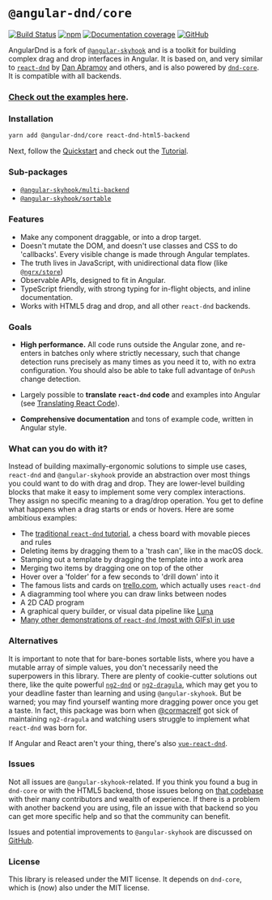 # `@angular-dnd/core`

[![Build Status](https://travis-ci.org/cormacrelf/angular-skyhook.svg?branch=master)](https://travis-ci.org/cormacrelf/angular-skyhook) 
[![npm](https://img.shields.io/npm/v/@angular-skyhook/core.svg)](https://www.npmjs.com/package/@angular-skyhook/core)
[![Documentation coverage](images/coverage-badge-documentation.svg)](coverage.html)
[![GitHub](https://img.shields.io/github/stars/cormacrelf/angular-skyhook.svg?style=social&label=Stars)](https://github.com/cormacrelf/angular-skyhook/)

AngularDnd is a fork of [`@angular-skyhook`](https://github.com/cormacrelf/angular-skyhook) and is a toolkit
for building complex drag and drop interfaces in Angular.
It is based on, and very similar to [`react-dnd`][react-dnd] by [Dan Abramov][gaearon] and others,
and is also powered by [`dnd-core`][dnd-core]. It is compatible with all backends.

### [Check out the examples here](./examples/).

[react-dnd]: https://react-dnd.github.io/react-dnd/
[gaearon]: https://github.com/gaearon
[dnd-core]: https://github.com/react-dnd/react-dnd/tree/master/packages/dnd-core

### Installation

```sh
yarn add @angular-dnd/core react-dnd-html5-backend
```

Next, follow the [Quickstart][quickstart] and check out the [Tutorial][tutorial].

[quickstart]: ./additional-documentation/quickstart.html
[tutorial]: ./additional-documentation/chess-tutorial.html
[translating]: ./additional-documentation/translating-react-code.html

### Sub-packages

* [`@angular-skyhook/multi-backend`](./multi-backend/)
* [`@angular-skyhook/sortable`](./sortable/)

### Features

* Make any component draggable, or into a drop target.
* Doesn't mutate the DOM, and doesn't use classes and CSS to do 'callbacks'.
  Every visible change is made through Angular templates.
* The truth lives in JavaScript, with unidirectional data flow (like
  [`@ngrx/store`][ngrx])
* Observable APIs, designed to fit in Angular.
* TypeScript friendly, with strong typing for in-flight objects, and inline
  documentation.
* Works with HTML5 drag and drop, and all other `react-dnd` backends.

[ngrx]: https://github.com/ngrx/ngrx-platform

### Goals

* **High performance.** All code runs outside the Angular zone, and
  re-enters in batches only where strictly necessary, such that change detection
  runs precisely as many times as you need it to, with no extra configuration.
  You should also be able to take full advantage of `OnPush` change detection.

* Largely possible to **translate `react-dnd` code** and examples into Angular
  (see [Translating React Code][translating]).

* **Comprehensive documentation** and tons of example code, written in Angular
  style.

### What can you do with it?

Instead of building maximally-ergonomic solutions to simple use cases,
`react-dnd` and `@angular-skyhook` provide an abstraction over most things you
could want to do with drag and drop. They are lower-level building blocks that
make it easy to implement some very complex interactions. They assign no
specific meaning to a drag/drop operation. You get to define what happens when
a drag starts or ends or hovers. Here are some ambitious examples:

* The [traditional `react-dnd` tutorial](http://react-dnd.github.io/react-dnd/examples-chessboard-tutorial-app.html), a chess board with movable pieces and rules
* Deleting items by dragging them to a 'trash can', like in the macOS dock.
* Stamping out a template by dragging the template into a work area
* Merging two items by dragging one on top of the other
* Hover over a 'folder' for a few seconds to 'drill down' into it
* The famous lists and cards on [trello.com](https://trello.com), which actually uses `react-dnd`
* A diagramming tool where you can draw links between nodes
* A 2D CAD program
* A graphical query builder, or visual data pipeline like [Luna](http://www.luna-lang.org/)
* [Many other demonstrations of `react-dnd` (most with GIFs) in use](https://github.com/react-dnd/react-dnd/issues/384)

### Alternatives

It is important to note that for bare-bones sortable lists, where you have
a mutable array of simple values, you don't necessarily need the superpowers in
this library. There are plenty of cookie-cutter solutions out there, like the
quite powerful [`ng2-dnd`][ng2-dnd] or [`ng2-dragula`][ng2-dragula], which may
get you to your deadline faster than learning and using `@angular-skyhook`. But
be warned; you may find yourself wanting more dragging power once you get
a taste. In fact, this package was born when
[@cormacrelf](https://github.com/cormacrelf) got sick of maintaining
`ng2-dragula` and watching users struggle to implement what `react-dnd` was born
for.

[ng2-dnd]: https://github.com/akserg/ng2-dnd
[ng2-dragula]: https://github.com/valor-software/ng2-dragula

If Angular and React aren't your thing, there's also [`vue-react-dnd`][vrd].

[vrd]: https://github.com/jenshaase/vue-react-dnd

### Issues

Not all issues are `@angular-skyhook`-related. If you think you found a bug in
`dnd-core` or with the HTML5 backend, those issues belong on [that
codebase](https://github.com/react-dnd/react-dnd) with their many contributors
and wealth of experience. If there is a problem with another backend you are
using, file an issue with that backend so you can get more specific help and so
that the community can benefit.

Issues and potential improvements to `@angular-skyhook` are discussed on
[GitHub](https://github.com/cormacrelf/angular-skyhook).

### License

This library is released under the MIT license. It depends on `dnd-core`,
which is (now) also under the MIT license.

